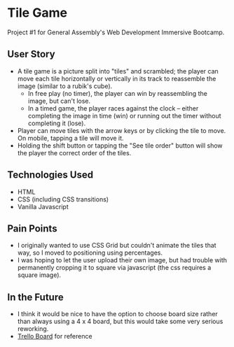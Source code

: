 # Tile Game

Project #1 for General Assembly's Web Development Immersive Bootcamp.

## User Story

* A tile game is a picture split into "tiles" and scrambled; the player can move each tile horizontally or vertically in its track to reassemble the image (similar to a rubik's cube).
  * In free play (no timer), the player can win by reassembling the image, but can't lose.
  * In a timed game, the player races against the clock – either completing the image in time (win) or running out the timer without completing it (lose).
* Player can move tiles with the arrow keys or by clicking the tile to move. On mobile, tapping a tile will move it.
* Holding the shift button or tapping the "See tile order" button will show the player the correct order of the tiles.


## Technologies Used

* HTML
* CSS \(including CSS transitions\)
* Vanilla Javascript

## Pain Points

* I originally wanted to use CSS Grid but couldn't animate the tiles that way, so I moved to positioning using percentages.
* I was hoping to let the user upload their own image, but had trouble with permanently cropping it to square via javascript (the css requires a square image).

## In the Future

* I think it would be nice to have the option to choose board size rather than always using a 4 x 4 board, but this would take some very serious reworking.
* [Trello Board](https://trello.com/b/fQTKFnfI) for reference